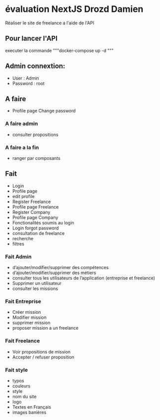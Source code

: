 
# évaluation NextJS Drozd Damien

Réaliser le site de freelance a l'aide de l'API

## Pour lancer l'API
executer la commande """docker-compose up -d """

## Admin connextion:
- User : Admin
- Password : root


## A faire
- Profile page Change password

### A faire admin
- consulter propositions 

### A faire a la fin
- ranger par composants




## Fait 
- Login 
- Profile page
- edit profile
- Register Freelance
- Profile page Freelance
- Register Company
- Profile page Company 
- Fonctionalités soumis au login 
- Login forgot password  
- consultation de freelance 
- recherche
- filtres


### Fait Admin
- d’ajouter/modifier/supprimer des compétences
- d’ajouter/modifier/supprimer des métiers
- consulter tous les utilisateurs de l’application (entreprise et freelance)
- Supprimer un utilisateur
- consulter les missions

### Fait Entreprise
- Créer mission
- Modifier mission
- supprimer mission
- proposer mission a un freelance

### Fait Freelance
- Voir propositions de mission
- Accepter / refuser proposition

### Fait style 
- typos
- couleurs
- style
- nom du site
- logo
- Textes en Français
- images banières

